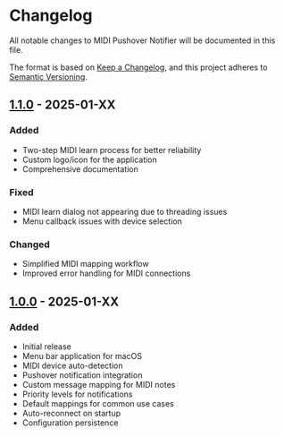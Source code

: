 # Changelog

All notable changes to MIDI Pushover Notifier will be documented in this file.

The format is based on [Keep a Changelog](https://keepachangelog.com/en/1.0.0/),
and this project adheres to [Semantic Versioning](https://semver.org/spec/v2.0.0.html).

## [1.1.0] - 2025-01-XX

### Added
- Two-step MIDI learn process for better reliability
- Custom logo/icon for the application
- Comprehensive documentation

### Fixed
- MIDI learn dialog not appearing due to threading issues
- Menu callback issues with device selection

### Changed
- Simplified MIDI mapping workflow
- Improved error handling for MIDI connections

## [1.0.0] - 2025-01-XX

### Added
- Initial release
- Menu bar application for macOS
- MIDI device auto-detection
- Pushover notification integration
- Custom message mapping for MIDI notes
- Priority levels for notifications
- Default mappings for common use cases
- Auto-reconnect on startup
- Configuration persistence

[1.1.0]: https://github.com/yourusername/midi-pushover-notifier/compare/v1.0.0...v1.1.0
[1.0.0]: https://github.com/yourusername/midi-pushover-notifier/releases/tag/v1.0.0
